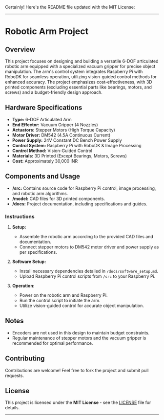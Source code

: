 Certainly! Here's the README file updated with the MIT License:

---

# Robotic Arm Project

## Overview

This project focuses on designing and building a versatile 6-DOF articulated robotic arm equipped with a specialized vacuum gripper for precise object manipulation. The arm's control system integrates Raspberry Pi with RoboDK for seamless operation, utilizing vision-guided control methods for enhanced accuracy. The project emphasizes cost-effectiveness, with 3D printed components (excluding essential parts like bearings, motors, and screws) and a budget-friendly design approach.

## Hardware Specifications

- **Type:** 6-DOF Articulated Arm
- **End Effector:** Vacuum Gripper (4 Nozzles)
- **Actuators:** Stepper Motors (High Torque Capacity)
- **Motor Driver:** DM542 (4.5A Continuous Current)
- **Power Supply:** 24V Constant DC Bench Power Supply
- **Control System:** Raspberry Pi with RoboDK & Image Processing
- **Control Method:** Vision-Guided Control
- **Materials:** 3D Printed (Except Bearings, Motors, Screws)
- **Cost:** Approximately 30,000 INR

## Components and Usage

- **/src:** Contains source code for Raspberry Pi control, image processing, and robotic arm algorithms.
- **/model:** CAD files for 3D printed components.
- **/docs:** Project documentation, including specifications and guides.
  
### Instructions

1. **Setup:**
   - Assemble the robotic arm according to the provided CAD files and documentation.
   - Connect stepper motors to DM542 motor driver and power supply as per specifications.

2. **Software Setup:**
   - Install necessary dependencies detailed in `/docs/software_setup.md`.
   - Upload Raspberry Pi control scripts from `/src` to your Raspberry Pi.

3. **Operation:**
   - Power on the robotic arm and Raspberry Pi.
   - Run the control script to initiate the arm.
   - Utilize vision-guided control for accurate object manipulation.

## Notes

- Encoders are not used in this design to maintain budget constraints.
- Regular maintenance of stepper motors and the vacuum gripper is recommended for optimal performance.

## Contributing

Contributions are welcome! Feel free to fork the project and submit pull requests.

## License

This project is licensed under the **MIT License** - see the [LICENSE](license) file for details.

---